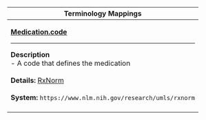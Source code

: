 |Terminology Mappings|
|---|
|<p>**[Medication.code](https://hl7.org/fhir/R4/medicationrequest-definitions.html#Medication.code)**<hr>**Description**<br>- A code that defines the medication<br><br>**Details:** [RxNorm](https://www.nlm.nih.gov/research/umls/rxnorm/index.html)<br><br>**System:** `https://www.nlm.nih.gov/research/umls/rxnorm`<br><br>|
